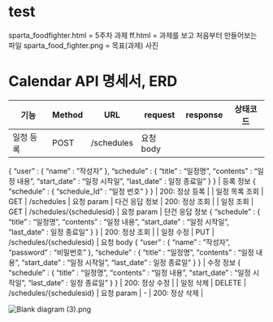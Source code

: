 # test 
sparta_foodfighter.html = 5주차 과제
ff.html = 과제를 보고 처음부터 만들어보는 파일
sparta_food_fighter.png = 목표(과제) 사진



# Calendar API 명세서, ERD

| 기능 | Method | URL | request | response | 상태코드 |
| --- | --- | --- | --- | --- | --- |
| 일정 등록 | POST | /schedules | 요청 body
{
  “user” : {
    “name” : ”작성자”
  },
  “schedule” : {
    “title” : “일정명”,
    “contents” : “일정 내용”,
    “start_date” : “일정 시작일”,
    “last_date” : 일정 종료일”
  }
} | 등록 정보
{
  “schedule” : {
    “schedule_Id” : “일정 번호”
  }
} | 200: 정상 등록 |
| 일정 목록 조회 | GET | /schedules | 요청 param | 다건 응답 정보 | 200: 정상 조회 |
| 일정 조회 | GET | /schedules/{schedulesid} | 요청 param | 단건 응답 정보
{
  “schedule” : {
    “title” : “일정명”,
    “contents” : “일정 내용”,
    “start_date” : “일정 시작일”,
    “last_date” : 일정 종료일”
  }
} | 200: 정상 조회 |
| 일정 수정 | PUT | /schedules/{schedulesid} | 요청 body
{
  “user” : {
    “name” : ”작성자”,
    “password” : “비밀번호”
  },
  “schedule” : {
    “title” : “일정명”,
    “contents” : “일정 내용”,
    “start_date” : “일정 시작일”,
    “last_date” : 일정 종료일”
  }
} | 수정 정보
{
  “schedule” : {
    “title” : “일정명”,
    “contents” : “일정 내용”,
    “start_date” : “일정 시작일”,
    “last_date” : 일정 종료일”
  }
} | 200: 정상 수정 |
| 일정 삭제 | DELETE | /schedules/{schedulesid} | 요청 param | - | 200: 정상 삭제 |

![Blank diagram (3).png](Blank_diagram_(3).png)
